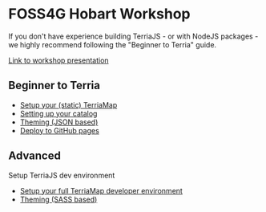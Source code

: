 # FOSS4G Hobart Workshop

If you don't have experience building TerriaJS - or with NodeJS packages - we highly recommend following the "Beginner to Terria" guide.

[Link to workshop presentation](https://terriaptyltd-my.sharepoint.com/:p:/g/personal/nick_forbes-smith_terria_io/EVSb_xoA0FNPqnXAFI1qdkwBPVnbSeYwVuiUjrIxVGwBjA?e=bz0wgA)

## Beginner to Terria

- [Setup your (static) TerriaMap](run-locally.md)
- [Setting up your catalog](catalogs-and-datasets.md)
- [Theming (JSON based)](theming-json-based.md)
- [Deploy to GitHub pages](deploy-to-github-pages.md)

## Advanced

Setup TerriaJS dev environment

- [Setup your full TerriaMap developer environment](run-and-build-locally.md)
- [Theming (SASS based)](theming.md)
